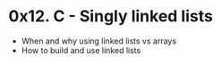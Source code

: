 # 0x12. C - Singly linked lists

* When and why using linked lists vs arrays
* How to build and use linked lists
